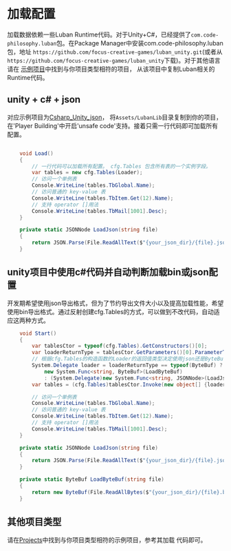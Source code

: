 # 加载配置

加载数据依赖一些Luban Runtime代码。对于Unity+C#，已经提供了`com.code-philosophy.luban`包。在Package Manager中安装com.code-philosophy.luban包，地址 `https://github.com/focus-creative-games/luban_unity.git`(或者从`https://github.com/focus-creative-games/luban_unity`下载)。对于其他语言请在 [示例项目](https://github.com/focus-creative-games/luban_examples/tree/main/Projects)中找到与你项目类型相符的项目，
从该项目中复制Luban相关的Runtime代码。

## unity + c# + json 

对应示例项目为[Csharp_Unity_json](https://github.com/focus-creative-games/luban_examples/tree/main/Projects/Csharp_Unity_json)，
将`Assets/LubanLib`目录复制到你的项目，在'Player Building'中开启'unsafe code'支持。接着只需一行代码即可加载所有配置。

```csharp

    void Load()
    {
        // 一行代码可以加载所有配置。 cfg.Tables 包含所有表的一个实例字段。
        var tables = new cfg.Tables(Loader);
        // 访问一个单例表
        Console.WriteLine(tables.TbGlobal.Name);
        // 访问普通的 key-value 表
        Console.WriteLine(tables.TbItem.Get(12).Name);
        // 支持 operator []用法
        Console.WriteLine(tables.TbMail[1001].Desc);
    }

    private static JSONNode LoadJson(string file)
    {
        return JSON.Parse(File.ReadAllText($"{your_json_dir}/{file}.json", System.Text.Encoding.UTF8));
    }

```


## unity项目中使用c#代码并自动判断加载bin或json配置

开发期希望使用json导出格式，但为了节约导出文件大小以及提高加载性能，希望使用bin导出格式。通过反射创建cfg.Tables的方式，可以做到不改代码，自动适应这两种方式。

```csharp
    void Start()
    {
        var tablesCtor = typeof(cfg.Tables).GetConstructors()[0];
        var loaderReturnType = tablesCtor.GetParameters()[0].ParameterType.GetGenericArguments()[1];
        // 根据cfg.Tables的构造函数的Loader的返回值类型决定使用json还是ByteBuf Loader
        System.Delegate loader = loaderReturnType == typeof(ByteBuf) ?
            new System.Func<string, ByteBuf>(LoadByteBuf)
            : (System.Delegate)new System.Func<string, JSONNode>(LoadJson);
        var tables = (cfg.Tables)tablesCtor.Invoke(new object[] {loader});

        // 访问一个单例表
        Console.WriteLine(tables.TbGlobal.Name);
        // 访问普通的 key-value 表
        Console.WriteLine(tables.TbItem.Get(12).Name);
        // 支持 operator []用法
        Console.WriteLine(tables.TbMail[1001].Desc);
    }

    private static JSONNode LoadJson(string file)
    {
        return JSON.Parse(File.ReadAllText($"{your_json_dir}/{file}.json", System.Text.Encoding.UTF8));
    }

    private static ByteBuf LoadByteBuf(string file)
    {
        return new ByteBuf(File.ReadAllBytes($"{your_json_dir}/{file}.bytes"));
    }
```

## 其他项目类型

请在[Projects](https://github.com/focus-creative-games/luban_examples/tree/main/Projects)中找到与你项目类型相符的示例项目，参考其加载
代码即可。
